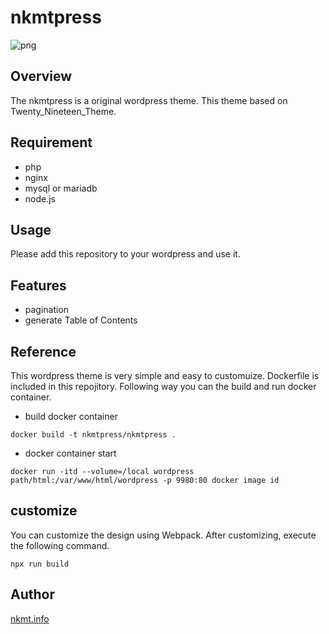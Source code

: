 # nkmtpress

![png](https://nkmt.info/wp-content/uploads/2023/02/screenshot.png)

## Overview
The nkmtpress is a original wordpress theme.
This theme based on Twenty_Nineteen_Theme.

## Requirement
- php
- nginx
- mysql or mariadb
- node.js

## Usage
Please add this repository to your wordpress and use it.

## Features
- pagination
- generate Table of Contents

## Reference
This wordpress theme is very simple and easy to customuize.
Dockerfile is included in this repojitory.
Following way you can the build and run docker container.
- build docker container
```
docker build -t nkmtpress/nkmtpress .
```
- docker container start
```
docker run -itd --volume=/local wordpress path/html:/var/www/html/wordpress -p 9980:80 docker image id
```

## customize
You can customize the design using Webpack.
After customizing, execute the following command.
```
npx run build
```


## Author

[nkmt.info](https://nkmt.info)